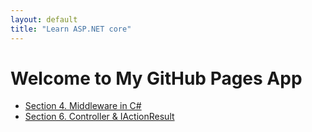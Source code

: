 ```yaml
---
layout: default
title: "Learn ASP.NET core"
---
```

# Welcome to My GitHub Pages App

- [Section 4. Middleware in C#](./Section_4_Middleware/)
- [Section 6. Controller & IActionResult](./Section_6_Controllers_&_IActionResult/)
